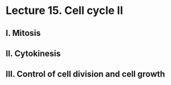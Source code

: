 # Lecture 15. Cell cycle II

## I. Mitosis
## II. Cytokinesis
## III. Control of cell division and cell growth
